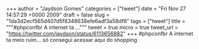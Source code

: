 
+++
author = "Jaydson Gomes"
categories = ["tweet"]
date = "Fri Nov 27 14:57:29 +0000 2009"
draft = false
slug = "1da3d2ecf565d407d5f8348638efe6adf3a58df8"
tags = ["tweet"]
title = """#phpconfbr A internet ta ..."""
tweet = true
micro = true
tweet_url = "https://twitter.com/jaydson/status/6113656882"
+++
#phpconfbr A internet ta meio ruim... só consegui acessar aqui do shopping
